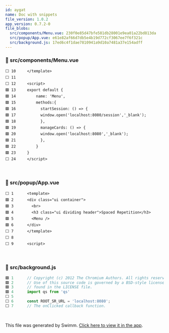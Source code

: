 ```yaml
---
id: aygat
name: Doc with snippets
file_version: 1.0.2
app_version: 0.7.2-0
file_blobs:
  src/components/Menu.vue: 230f0e85d47bfe581db28001e9ea01a22bd813da
  src/popup/App.vue: e61e82af66d7db5e4b19d772cf3067ee7f6f321c
  src/background.js: 17ed6c4f1dae7810941a9d10a7481a37e154adff
---
```


<!-- NOTE-swimm-snippet: the lines below link your snippet to Swimm -->
### 📄 src/components/Menu.vue
```vue
⬜ 10     </template>
⬜ 11     
⬜ 12     <script>
🟩 13     export default {
🟩 14         name: 'Menu',
🟩 15         methods:{
🟩 16           startSession: () => {
🟩 17           window.open('localhost:8080/session','_blank');
🟩 18           },
🟩 19           manageCards: () => {
🟩 20           window.open('localhost:8080','_blank');
🟩 21           },
🟩 22         }
🟩 23     }
⬜ 24     </script>
```

<br/>

<!-- NOTE-swimm-snippet: the lines below link your snippet to Swimm -->
### 📄 src/popup/App.vue
```vue
⬜ 1      <template>
🟩 2      <div class="ui container">
🟩 3        <br>
🟩 4        <h3 class="ui dividing header">Spaced Repetition</h3>
🟩 5        <Menu />
🟩 6      </div>
⬜ 7      </template>
⬜ 8      
⬜ 9      <script>
```

<br/>

<!-- NOTE-swimm-snippet: the lines below link your snippet to Swimm -->
### 📄 src/background.js
<!-- collapsed -->

```javascript
🟩 1      // Copyright (c) 2012 The Chromium Authors. All rights reserved.
🟩 2      // Use of this source code is governed by a BSD-style license that can be1
🟩 3      // found in the LICENSE file.
🟩 4      import qs from 'qs'
⬜ 5      
⬜ 6      const ROOT_SR_URL = 'localhost:8080';
⬜ 7      // The onClicked callback function.
```

<br/>

This file was generated by Swimm. [Click here to view it in the app](http://localhost:5001/repos/Z2l0aHViJTNBJTNBc3ItZXh0ZW5zaW9uJTNBJTNBZG91ZWs=/docs/aygat).
